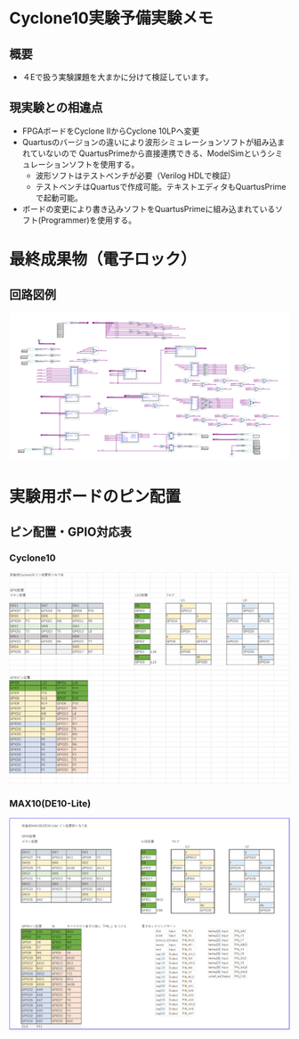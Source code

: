# Cyclone10実験予備実験メモ

## 概要
* ４Eで扱う実験課題を大まかに分けて検証しています。

## 現実験との相違点
* FPGAボードをCyclone ⅡからCyclone 10LPへ変更
* Quartusのバージョンの違いにより波形シミュレーションソフトが組み込まれていないので
QuartusPrimeから直接連携できる、ModelSimというシミュレーションソフトを使用する。
    * 波形ソフトはテストベンチが必要（Verilog HDLで検証）
    * テストベンチはQuartusで作成可能。テキストエディタもQuartusPrimeで起動可能。
* ボードの変更により書き込みソフトをQuartusPrimeに組み込まれているソフト(Programmer)を使用する。  

# 最終成果物（電子ロック）

## 回路図例

![2bunshu](./denishilock/pic_denshilock/denshi_topRev2.png "pinAssign")

# 実験用ボードのピン配置

## ピン配置・GPIO対応表

### Cyclone10

![2bunshu](./denishilock//pic_denshilock/denshi_pinAssign01.png "pinAssign")

### MAX10(DE10-Lite)

![2bunshu](./denishilock//pic_denshilock/MAX10pinassign2024.png "pinAssign")